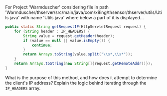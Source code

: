 For Project 'Warmduscher' considering file in path 'Warmduscher/thserver/src/main/java/com/x8ing/thsensor/thserver/utils/Utils.java' with name 'Utils.java' where below a part of it is displayed... 
```java
public static String getRequestIP(HttpServletRequest request) {
    for (String header : IP_HEADERS) {
        String value = request.getHeader(header);
        if (value == null || value.isEmpty()) {
            continue;
        }
        return Arrays.toString(value.split("\\s*,\\s*"));
    }
    return Arrays.toString(new String[]{request.getRemoteAddr()});
}
```
What is the purpose of this method, and how does it attempt to determine the client's IP address? Explain the logic behind iterating through the `IP_HEADERS` array.